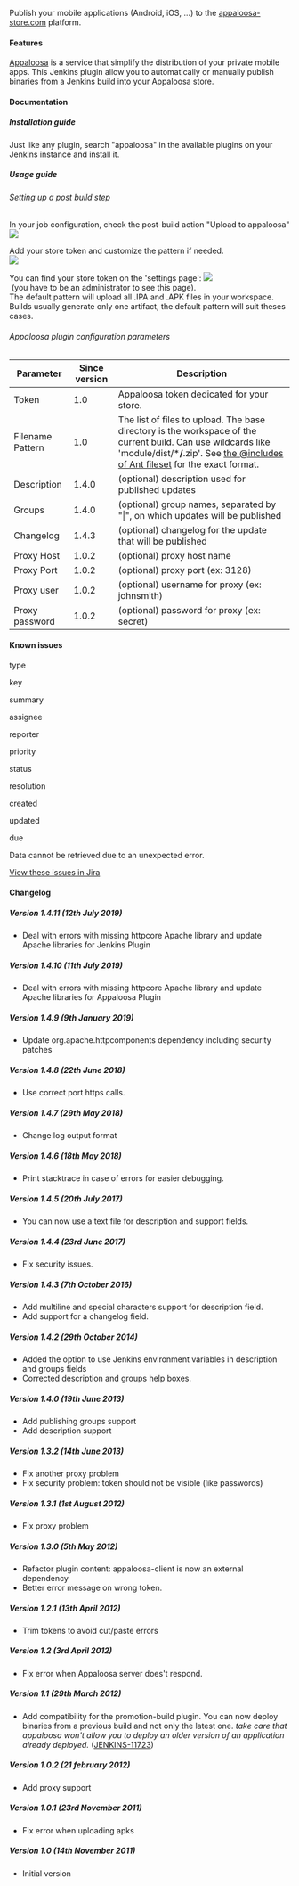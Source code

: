 Publish your mobile applications (Android, iOS, ...) to
the [appaloosa-store.com](http://www.appaloosa-store.com/) platform.

#### Features

[Appaloosa](http://www.appaloosa-store.com/) is a service that simplify
the distribution of your private mobile apps. This Jenkins plugin allow
you to automatically or manually publish binaries from a Jenkins build
into your Appaloosa store.

#### Documentation

##### Installation guide

Just like any plugin, search "appaloosa" in the available plugins on
your Jenkins instance and install it.

##### Usage guide

###### Setting up a post build step

In your job configuration, check the post-build action "Upload to
appaloosa"  
![](docs/images/appaosa-screenshot_1.png)

Add your store token and customize the pattern if needed.  
![](docs/images/screenshot-appaloosa-plugin-config.png)

You can find your store token on the 'settings page':
![](docs/images/Screen_Shot_2012-04-13_at_20.13.38_.png)  
 (you have to be an administrator to see this page).  
The default pattern will upload all .IPA and .APK files in your
workspace. Builds usually generate only one artifact, the default
pattern will suit theses cases.

###### Appaloosa plugin configuration parameters

| Parameter        | Since version | Description                                                                                                                                                                                                                                        |
|------------------|---------------|----------------------------------------------------------------------------------------------------------------------------------------------------------------------------------------------------------------------------------------------------|
| Token            | 1.0           | Appaloosa token dedicated for your store.                                                                                                                                                                                                          |
| Filename Pattern | 1.0           | The list of files to upload. The base directory is the workspace of the current build. Can use wildcards like 'module/dist/\***/**.zip'. See [the @includes of Ant fileset](http://ant.apache.org/manual/Types/fileset.html) for the exact format. |
| Description      | 1.4.0         | (optional) description used for published updates                                                                                                                                                                                                  |
| Groups           | 1.4.0         | (optional) group names, separated by "\|", on which updates will be published                                                                                                                                                                      |
| Changelog        | 1.4.3         | (optional) changelog for the update that will be published                                                                                                                                                                                         |
| Proxy Host       | 1.0.2         | (optional) proxy host name                                                                                                                                                                                                                         |
| Proxy Port       | 1.0.2         | (optional) proxy port (ex: 3128)                                                                                                                                                                                                                   |
| Proxy user       | 1.0.2         | (optional) username for proxy (ex: johnsmith)                                                                                                                                                                                                      |
| Proxy password   | 1.0.2         | (optional) password for proxy (ex: secret)                                                                                                                                                                                                         |

#### Known issues

type

key

summary

assignee

reporter

priority

status

resolution

created

updated

due

Data cannot be retrieved due to an unexpected error.

[View these issues in
Jira](http://issues.jenkins-ci.org/secure/IssueNavigator.jspa?reset=true&jqlQuery=component%20=%20appaloosa-plugin%20AND%20project%20=%20JENKINS%20AND%20resolution%20=%20Unresolved%20ORDER%20BY%20updated%20DESC&tempMax=1000&src=confmacro)

#### Changelog

##### Version 1.4.11 (12th July 2019)

-   Deal with errors with missing httpcore Apache library and update
    Apache libraries for Jenkins Plugin

##### Version 1.4.10 (11th July 2019)

-   Deal with errors with missing httpcore Apache library and update
    Apache libraries for Appaloosa Plugin

##### Version 1.4.9 (9th January 2019)

-   Update org.apache.httpcomponents dependency including security
    patches

##### Version 1.4.8 (22th June 2018)

-   Use correct port https calls.

##### Version 1.4.7 (29th May 2018)

-   Change log output format

##### Version 1.4.6 (18th May 2018)

-   Print stacktrace in case of errors for easier debugging.

##### Version 1.4.5 (20th July 2017)

-   You can now use a text file for description and support fields.

##### Version 1.4.4 (23rd June 2017)

-   Fix security issues.

##### Version 1.4.3 (7th October 2016)

-   Add multiline and special characters support for description field.
-   Add support for a changelog field.

##### Version 1.4.2 (29th October 2014)

-   Added the option to use Jenkins environment variables in description
    and groups fields
-   Corrected description and groups help boxes.

##### Version 1.4.0 (19th June 2013)

-   Add publishing groups support
-   Add description support

##### Version 1.3.2 (14th June 2013)

-   Fix another proxy problem
-   Fix security problem: token should not be visible (like passwords)

##### Version 1.3.1 (1st August 2012)

-   Fix proxy problem

##### Version 1.3.0 (5th May 2012)

-   Refactor plugin content: appaloosa-client is now an external
    dependency
-   Better error message on wrong token.

##### Version 1.2.1 (13th April 2012)

-   Trim tokens to avoid cut/paste errors

##### Version 1.2 (3rd April 2012)

-   Fix error when Appaloosa server does't respond.

##### Version 1.1 (29th March 2012)

-   Add compatibility for the promotion-build plugin. You can now deploy
    binaries from a previous build and not only the latest one. *take
    care that appaloosa won't allow you to deploy an older version of an
    application already deployed.*
    ([JENKINS-11723](https://issues.jenkins-ci.org/browse/JENKINS-11723))

##### Version 1.0.2 (21 february 2012)

-   Add proxy support 

##### Version 1.0.1 (23rd November 2011)

-   Fix error when uploading apks

##### Version 1.0 (14th November 2011)

-   Initial version
